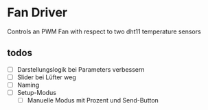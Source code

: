# Fan Driver

Controls an PWM Fan with respect to two dht11 temperature sensors

## todos

* [ ] Darstellungslogik bei Parameters verbessern
* [ ] Slider bei Lüfter weg
* [ ] Naming
* [ ] Setup-Modus 
  * [ ] Manuelle Modus mit Prozent und Send-Button
